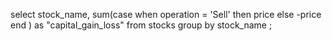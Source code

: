 select stock_name,
sum(case when operation = 'Sell' then price
else -price
end
) as "capital_gain_loss"
from stocks
group by stock_name ;
